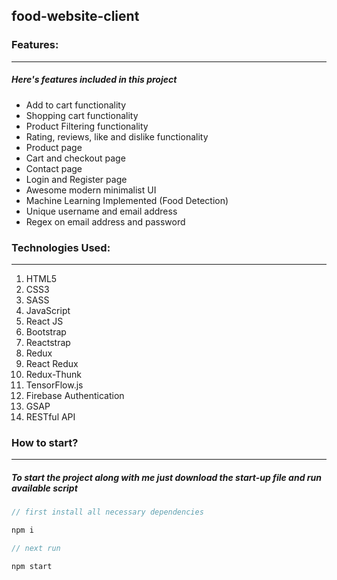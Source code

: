 ## food-website-client

### Features:

---

##### Here's features included in this project

- Add to cart functionality
- Shopping cart functionality
- Product Filtering functionality
- Rating, reviews, like and dislike functionality
- Product page
- Cart and checkout page
- Contact page
- Login and Register page
- Awesome modern minimalist UI
- Machine Learning Implemented (Food Detection)
- Unique username and email address
- Regex on email address and password

### Technologies Used:

---

1. HTML5 
2. CSS3
3. SASS 
4. JavaScript 
5. React JS 
6. Bootstrap 
7. Reactstrap 
8. Redux 
9. React Redux 
10. Redux-Thunk 
11. TensorFlow.js 
13. Firebase Authentication 
14. GSAP 
15. RESTful API

### How to start?

---

##### To start the project along with me just download the start-up file and run available script

```javascript
// first install all necessary dependencies

npm i

// next run

npm start

```
